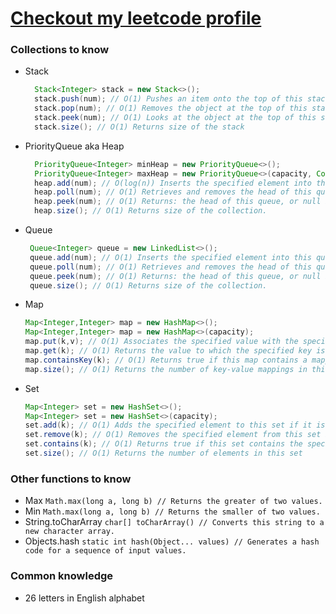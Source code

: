 # [Checkout my leetcode profile](https://leetcode.com/EugeneMsv/)

### Collections to know

- Stack
  ```java 
    Stack<Integer> stack = new Stack<>();
    stack.push(num); // O(1) Pushes an item onto the top of this stack.
    stack.pop(num); // O(1) Removes the object at the top of this stack and returns that object as the value of this function.
    stack.peek(num); // O(1) Looks at the object at the top of this stack without removing it from the stack.
    stack.size(); // O(1) Returns size of the stack
    ```
- PriorityQueue aka Heap
  ```java 
    PriorityQueue<Integer> minHeap = new PriorityQueue<>();
    PriorityQueue<Integer> maxHeap = new PriorityQueue<>(capacity, Collections.reverseOrder())
    heap.add(num); // O(log(n)) Inserts the specified element into this priority queue.
    heap.poll(num); // O(1) Retrieves and removes the head of this queue, or returns null if this queue is empty.
    heap.peek(num); // O(1) Returns: the head of this queue, or null if this queue is empty.
    heap.size(); // O(1) Returns size of the collection.
    ```
- Queue
  ```java 
   Queue<Integer> queue = new LinkedList<>();
   queue.add(num); // O(1) Inserts the specified element into this queue.
   queue.poll(num); // O(1) Retrieves and removes the head of this queue, or returns null if this queue is empty.
   queue.peek(num); // O(1) Returns: the head of this queue, or null if this queue is empty.
   queue.size(); // O(1) Returns size of the collection.
   ``` 
- Map
  ```java 
  Map<Integer,Integer> map = new HashMap<>();
  Map<Integer,Integer> map = new HashMap<>(capacity);
  map.put(k,v); // O(1) Associates the specified value with the specified key in this map
  map.get(k); // O(1) Returns the value to which the specified key is mapped, or null if this map contains no mapping for the key.
  map.containsKey(k); // O(1) Returns true if this map contains a mapping for the specified key
  map.size(); // O(1) Returns the number of key-value mappings in this map
  ```    
- Set
  ```java 
  Map<Integer> set = new HashSet<>();
  Map<Integer> set = new HashSet<>(capacity);
  set.add(k); // O(1) Adds the specified element to this set if it is not already present.  Returns true if this set did not already contain the specified element
  set.remove(k); // O(1) Removes the specified element from this set if it is present. 
  set.contains(k); // O(1) Returns true if this set contains the specified element.
  set.size(); // O(1) Returns the number of elements in this set 
  ```

### Other functions to know

- Max `Math.max(long a, long b) // Returns the greater of two values.`
- Min `Math.max(long a, long b) // Returns the smaller of two values.`
- String.toCharArray `char[] toCharArray() // Converts this string to a new character array.`
- Objects.hash `static int hash(Object... values) // Generates a hash code for a sequence of input values.`

### Common knowledge

- 26 letters in English alphabet